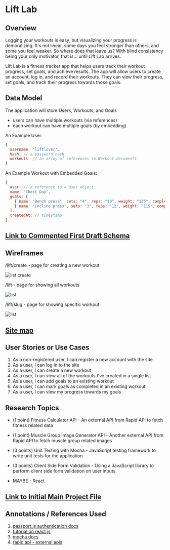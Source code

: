 # Lift Lab


## Overview

Logging your workouts is easy, but visualizing your progress is demoralizing. It's not linear, some days you feel stronger than others, and some you feel weaker. So where does that leave us? With blind consistency being your only motivator, that is... until Lift Lab arrives.

Lift Lab is a fitness tracker app that helps users track their workout progress, set goals, and achieve results. The app will allow users to create an account, log in, and record their workouts. They can view their progress, set goals, and track their progress towards those goals.


## Data Model

The application will store Users, Workouts, and Goals

* users can have multiple workouts (via references)
* each workout can have multiple goals (by embedding)

An Example User:

```javascript
{
  username: "liftlover",
  hash: // a password hash,
  workouts: // an array of references to Workout documents
}
```

An Example Workout with Embedded Goals:

```javascript
{
  user: // a reference to a User object
  name: "Chest Day",
  goals: [
    { name: "Bench press", sets: "4", reps: "10", weight: "135", completed: true},
    { name: "Incline press", sets: "3", reps: "12", weight: "115", completed: false},
  ],
  createdAt: // timestamp
}
```


## [Link to Commented First Draft Schema](db.mjs)


## Wireframes

/lift/create - page for creating a new workout

![list create](documentation/lift-create.png)

/lift - page for showing all workouts

![list](documentation/lift.png)

/lift/slug - page for showing specific workout

![list](documentation/lift-slug.png)


## [Site map](documentation/site-map.HEIC)


## User Stories or Use Cases

1. As a non-registered user, I can register a new account with the site
2. As a user, I can log in to the site
3. As a user, I can create a new workout
4. As a user, I can view all of the workouts I've created in a single list
5. As a user, I can add goals to an existing workout
6. As a user, I can mark goals as completed in an existing workout
7. As a user, I can view my progress towards my goals


## Research Topics

* (1 point) Fitness Calculator API - An external API from Rapid API to fetch fitness related data
* (1 point) Muscle Group Image Generator API - Another external API from Rapid API to fetch muscle group related images
* (3 points) Unit Testing with Mocha - JavaScript testing framework to write unit tests for the application
* (3 points) Client Side Form Validation - Using a JavaScript library to perform client side form validation on user inputs.

* MAYBE - React


## [Link to Initial Main Project File](app.mjs)


## Annotations / References Used

1. [passport.js authentication docs](http://passportjs.org/docs)
2. [tutorial on react.js](https://react.dev/learn/tutorial-tic-tac-toe)
3. [mocha docs](https://mochajs.org/api/mocha.js.html)
4. [rapid api - external apis](https://rapidapi.com/search/fitness)
